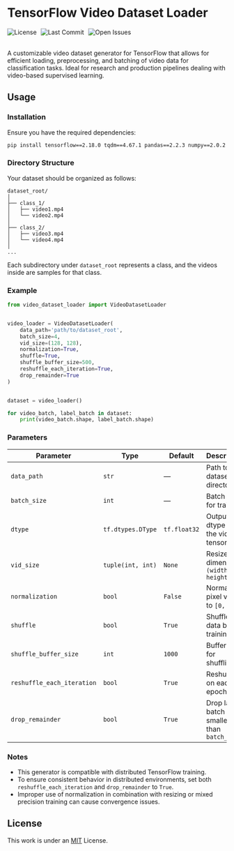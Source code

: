 # TensorFlow Video Dataset Loader
<div align="center" style="display: flex; gap: 10px; flex-wrap: wrap;">
    <img src="https://img.shields.io/github/license/AliKHaliliT/TensorFlow-Video-Dataset-Loader" alt="License">
    <img src="https://img.shields.io/github/last-commit/AliKHaliliT/TensorFlow-Video-Dataset-Loader" alt="Last Commit">
    <img src="https://img.shields.io/github/issues/AliKHaliliT/TensorFlow-Video-Dataset-Loader" alt="Open Issues">
</div>
<br/>

A customizable video dataset generator for TensorFlow that allows for efficient loading, preprocessing, and batching of video data for classification tasks. Ideal for research and production pipelines dealing with video-based supervised learning.

## Usage

### Installation

Ensure you have the required dependencies:

```bash
pip install tensorflow==2.18.0 tqdm==4.67.1 pandas==2.2.3 numpy==2.0.2 opencv-python==4.10.0.84
```

### Directory Structure

Your dataset should be organized as follows:

```plaintext
dataset_root/
│
├── class_1/
│   ├── video1.mp4
│   └── video2.mp4
│
├── class_2/
│   ├── video3.mp4
│   └── video4.mp4
│
...
```

Each subdirectory under `dataset_root` represents a class, and the videos inside are samples for that class.

### Example

```python
from video_dataset_loader import VideoDatasetLoader


video_loader = VideoDatasetLoader(
    data_path='path/to/dataset_root',
    batch_size=4,
    vid_size=(128, 128),
    normalization=True,
    shuffle=True,
    shuffle_buffer_size=500,
    reshuffle_each_iteration=True,
    drop_remainder=True
)


dataset = video_loader()

for video_batch, label_batch in dataset:
    print(video_batch.shape, label_batch.shape)
```

### Parameters

| Parameter | Type | Default | Description |
|----------|------|---------|-------------|
| `data_path` | `str` | — | Path to the dataset directory |
| `batch_size` | `int` | — | Batch size for training |
| `dtype` | `tf.dtypes.DType` | `tf.float32` | Output dtype of the video tensors |
| `vid_size` | `tuple(int, int)` | `None` | Resize dimensions `(width, height)` |
| `normalization` | `bool` | `False` | Normalize pixel values to `[0, 1]` |
| `shuffle` | `bool` | `True` | Shuffle data before training |
| `shuffle_buffer_size` | `int` | `1000` | Buffer size for shuffling |
| `reshuffle_each_iteration` | `bool` | `True` | Reshuffle on each epoch |
| `drop_remainder` | `bool` | `True` | Drop last batch if it's smaller than `batch_size` |

### Notes

- This generator is compatible with distributed TensorFlow training.
- To ensure consistent behavior in distributed environments, set both `reshuffle_each_iteration` and `drop_remainder` to `True`.
- Improper use of normalization in combination with resizing or mixed precision training can cause convergence issues.

## License

This work is under an [MIT](https://choosealicense.com/licenses/mit/) License.